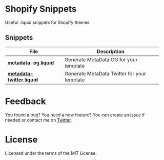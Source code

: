 # Shopify Snippets

Useful .liquid snippets for Shopify themes

## Snippets

| File        | Description     |
| ------------- | ------------- |
| **[metadata-og.liquid](https://github.com/pgrimaud/shopify-snippets/blob/main/metadata-og.liquid)**      | Generate MetaData OG for your template |
| **[metadata-twitter.liquid](https://github.com/pgrimaud/shopify-snippets/blob/main/metadata-og.liquid)**      | Generate MetaData Twitter for your template      |

# Feedback

You found a bug? You need a new feature? You can [create an issue](https://github.com/pgrimaud/shopify-snippets/issues) if needed or contact me on [Twitter](https://twitter.com/pgrimaud_).

# License

Licensed under the terms of the MIT License.
